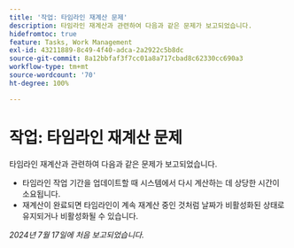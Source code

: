 ```yaml
---
title: '작업: 타임라인 재계산 문제'
description: 타임라인 재계산과 관련하여 다음과 같은 문제가 보고되었습니다.
hidefromtoc: true
feature: Tasks, Work Management
exl-id: 43211889-8c49-4f40-adca-2a2922c5b8dc
source-git-commit: 8a12bbfaf3f7cc01a8a717cbad8c62330cc690a3
workflow-type: tm+mt
source-wordcount: '70'
ht-degree: 100%

---
```


# 작업: 타임라인 재계산 문제

<!--
>[!NOTE]
>
>This article was fixed on October 10, 2024.
-->

타임라인 재계산과 관련하여 다음과 같은 문제가 보고되었습니다.

* 타임라인 작업 기간을 업데이트할 때 시스템에서 다시 계산하는 데 상당한 시간이 소요됩니다.
* 재계산이 완료되면 타임라인이 계속 재계산 중인 것처럼 날짜가 비활성화된 상태로 유지되거나 비활성화될 수 있습니다.

_2024년 7월 17일에 처음 보고되었습니다._
